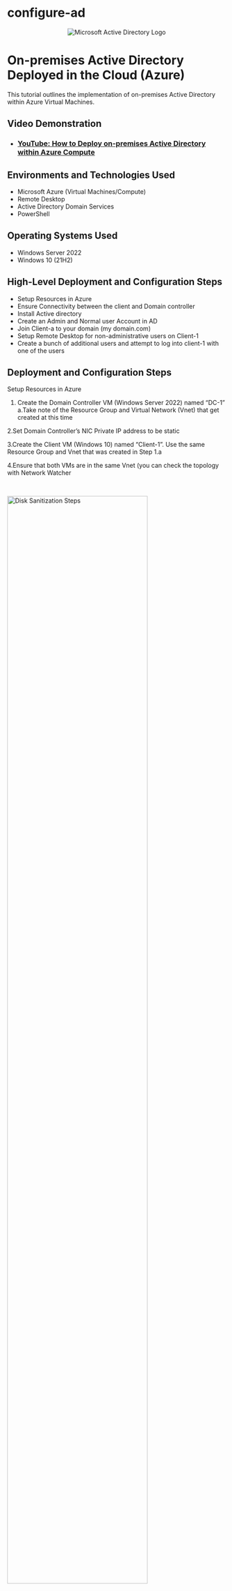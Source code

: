 # configure-ad
<p align="center">
<img src="https://i.imgur.com/pU5A58S.png" alt="Microsoft Active Directory Logo"/>
</p>

<h1>On-premises Active Directory Deployed in the Cloud (Azure)</h1>
This tutorial outlines the implementation of on-premises Active Directory within Azure Virtual Machines.<br />


<h2>Video Demonstration</h2>

- ### [YouTube: How to Deploy on-premises Active Directory within Azure Compute](https://www.youtube.com)

<h2>Environments and Technologies Used</h2>

- Microsoft Azure (Virtual Machines/Compute)
- Remote Desktop
- Active Directory Domain Services
- PowerShell

<h2>Operating Systems Used </h2>

- Windows Server 2022
- Windows 10 (21H2)

<h2>High-Level Deployment and Configuration Steps</h2>

- Setup Resources in Azure
- Ensure Connectivity between the client and Domain controller
- Install Active directory
- Create an Admin and Normal user Account in AD
- Join Client-a to your domain (my domain.com)
- Setup Remote Desktop for non-administrative users on Client-1
- Create a bunch of additional users and attempt to log into client-1 with one of the users

<h2>Deployment and Configuration Steps</h2>

<p>
Setup Resources in Azure
 
 1. Create the Domain Controller VM (Windows Server 2022) named “DC-1”
   a.Take note of the Resource Group and Virtual Network (Vnet) that get created at this time
 
 2.Set Domain Controller’s NIC Private IP address to be static
 
 3.Create the Client VM (Windows 10) named “Client-1”. Use the same Resource Group and Vnet  that was created in Step 1.a
 
4.Ensure that both VMs are in the same Vnet (you can check the topology with Network Watcher
 
<br />
<p>
<img src="https://i.imgur.com/xpGBfid.jpg" height="80%" width="80%" alt="Disk Sanitization Steps"/>
</p>
<br />
<br />
<p>
<img src="https://i.imgur.com/jEhB05G.jpg" height="80%" width="80%" alt="Disk Sanitization Steps"/>
</p>
<br />
<p>
Ensure Connectivity between the client and Domain Controller
 
 5.Login to Client-1 with Remote Desktop and ping DC-1’s private IP address with ping -t <ip address> (perpetual ping)
 
 6.Login to the Domain Controller and enable ICMPv4 in on the local windows Firewall
 
 7.Check back at Client-1 to see the ping succeed
 
<br />
<p>
<img src="https://i.imgur.com/4CqXj0C.jpg" height="80%" width="80%" alt="Disk Sanitization Steps"/>
</p>
<br />


<p>
Install Active Directory
 
 8.Login to DC-1 and install Active Directory Domain Services
 
 9.Promote as a DC: Setup a new forest as mydomain.com (can be anything, just remember what it is)
 
 10.Restart and then log back into DC-1 as user: mydomain.com\labuser
<br />
<p>
<img src="https://i.imgur.com/bgXYDeJ.jpg" height="80%" width="80%" alt="Disk Sanitization Steps"/>
</p>
<br />


<p>
Create an Admin and Normal User Account in AD
 
 11.In Active Directory Users and Computers (ADUC), create an Organizational Unit (OU) called “_EMPLOYEES”
 
 12. Create a new OU named “_ADMINS”
 
 13.Create a new employee named “Jane Doe” (same password) with the username of “jane_admin”
 
 14. Add jane_admin to the “Domain Admins” Security Group
 
Log out/close the Remote Desktop connection to DC-1 and log back in as “mydomain.com\jane_admin”
 
16.User jane_admin as your admin account from now on

<br />
<p>
<img src="https://i.imgur.com/1a5Zw9F.jpg" height="80%" width="80%" alt="Disk Sanitization Steps"/>
</p>
<br />


<p>
Join Client-1 to your domain (mydomain.com)
 
 17. From the Azure Portal, set Client-1’s DNS settings to the DC’s Private IP address
 
 18.From the Azure Portal, restart Client-1
 
 19.Login to Client-1 (Remote Desktop) as the original local admin (labuser) and join it to the domain (computer will restart)
 
 20.Login to the Domain Controller (Remote Desktop) and verify Client-1 shows up in Active Directory Users and Computers (ADUC) inside the “Computers” container on the root of the domain
 
 21. Create a new OU named “_CLIENTS” and drag Client-1 into there

<br />
<p>
<img src="https://i.imgur.com/3aF3ntG.jpg" height="80%" width="80%" alt="Disk Sanitization Steps"/>
</p>
<br />



<p>
Setup Remote Desktop for non-administrative users on Client-1
 
22. Log into Client-1 as mydomain.com\jane_admin and open system properties
 
23. Click “Remote Desktop”
 
24. Allow “domain users” access to remote desktop
 
25. You can now log into Client-1 as a normal, non-administrative user now
 
26. Normally you’d want to do this with Group Policy that allows you to change MANY systems at once 

<br />
<p>
<img src="https://i.imgur.com/qrXnUiQ.jpg" height="80%" width="80%" alt="Disk Sanitization Steps"/>
</p>
<br />



<p>
Create a bunch of additional users and attempt to log into client-1 with one of the users
 
27.Login to DC-1 as jane_admin
 
28.Open PowerShell_ise as an administrator
 
29.Create a new File and paste the contents of the script into it (https://github.com/joshmadakor1/AD_PS/blob/master/Generate-Names-Create-Users.ps1)
 
30.Run the script and observe the accounts being created
 
31.When finished, open ADUC and observe the accounts in the appropriate OU
 
32.attempt to log into Client-1 with one of the accounts (take note of the password in the script)



<br />
<p>
<img src="https://i.imgur.com/91bRdGA.jpg" height="80%" width="80%" alt="Disk Sanitization Steps"/>
</p>
<br />
Finish.

<p>
<img src="https://i.imgur.com/BW6tBCv.jpg" height="80%" width="80%" alt="Disk Sanitization Steps"/>
</p>
<p>

